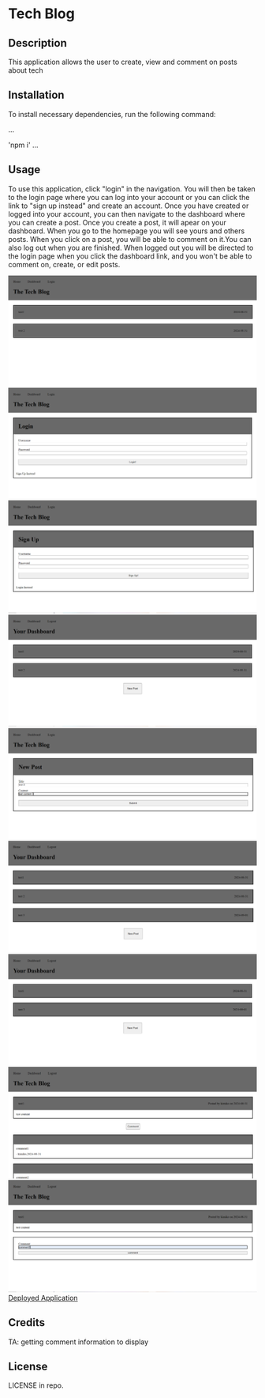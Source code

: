 # Tech Blog

## Description

This application allows the user to create, view and comment on posts about tech

## Installation

To install necessary dependencies, run the following command:

...

'npm i'
...

## Usage

To use this application, click "login" in the navigation. You will then be taken to the login page where you can log into your account or you can click the link to "sign up instead" and create an account. Once you have created or logged into your account, you can then navigate to the dashboard where you can create a post. Once you create a post, it will apear on your dashboard. When you go to the homepage you will see yours and others posts. When you click on a post, you will be able to comment on it.You can also log out when you are finished. When logged out you will be directed to the login page when you click the dashboard link, and you won't be able to comment on, create, or edit posts.

![Home](./images/home.PNG)
![login](./images/login.PNG)
![sign up](./images/signup.PNG)
![dashboard](./images/dashboard.PNG)
![create post](./images/create-post.PNG)
![post added](./images/post-added.PNG)
![post deleted](./images/post-deleted.PNG)
![Individual post and comments](./images/post-and-comments.PNG)
![Create comment](./images/create-comment.PNG)
[Deployed Application]()
## Credits

TA: getting comment information to display

## License

LICENSE in repo.